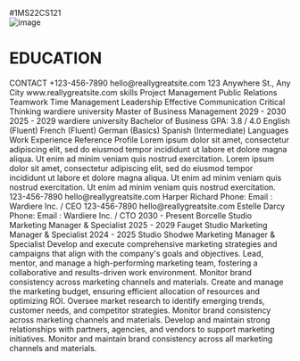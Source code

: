 #1MS22CS121
</br>
![image](https://github.com/user-attachments/assets/7cfa665b-58a9-4a96-b5a0-2e4a13aca5b0)

<h1>EDUCATION</h1>
CONTACT
+123-456-7890
hello@reallygreatsite.com
123 Anywhere St., Any City
www.reallygreatsite.com
skills
Project Management
Public Relations
Teamwork
Time Management
Leadership
Effective Communication
Critical Thinking
wardiere university
Master of Business Management
2029 - 2030
2025 - 2029
wardiere university
Bachelor of Business
GPA: 3.8 / 4.0
English (Fluent)
French (Fluent)
German (Basics)
Spanish (Intermediate)
Languages
Work Experience
Reference
Profile
Lorem ipsum dolor sit amet, consectetur adipiscing elit, sed do eiusmod tempor incididunt ut labore et dolore magna aliqua. Ut enim ad minim veniam quis nostrud exercitation. Lorem ipsum dolor sit amet, consectetur adipiscing elit, sed do eiusmod tempor incididunt ut labore et dolore magna aliqua. Ut enim ad minim veniam quis nostrud exercitation. Ut enim ad minim veniam quis nostrud exercitation.
123-456-7890
hello@reallygreatsite.com
Harper Richard
Phone:
Email :
Wardiere Inc. / CEO
123-456-7890
hello@reallygreatsite.com
Estelle Darcy
Phone:
Email :
Wardiere Inc. / CTO
2030 - Present
Borcelle Studio
Marketing Manager & Specialist
2025 -  2029
Fauget Studio
Marketing Manager & Specialist
2024 - 2025
Studio Shodwe
Marketing Manager & Specialist
Develop and execute comprehensive marketing strategies and campaigns that align with the company's goals and objectives.
Lead, mentor, and manage a high-performing marketing team, fostering a collaborative and results-driven work environment.
Monitor brand consistency across marketing channels and materials.
Create and manage the marketing budget, ensuring efficient allocation of resources and optimizing ROI.
Oversee market research to identify emerging trends, customer needs, and competitor strategies.
Monitor brand consistency across marketing channels and materials.
Develop and maintain strong relationships with partners, agencies, and vendors to support marketing initiatives.
Monitor and maintain brand consistency across all marketing channels and materials.
